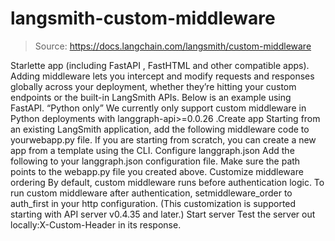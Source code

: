 # langsmith-custom-middleware

> Source: https://docs.langchain.com/langsmith/custom-middleware

Starlette
app (including FastAPI
, FastHTML
and other compatible apps).
Adding middleware lets you intercept and modify requests and responses globally across your deployment, whether they’re hitting your custom endpoints or the built-in LangSmith APIs.
Below is an example using FastAPI.
“Python only”
We currently only support custom middleware in Python deployments with
langgraph-api>=0.0.26
.Create app
Starting from an existing LangSmith application, add the following middleware code to yourwebapp.py
file. If you are starting from scratch, you can create a new app from a template using the CLI.
Configure langgraph.json
Add the following to your langgraph.json
configuration file. Make sure the path points to the webapp.py
file you created above.
Customize middleware ordering
By default, custom middleware runs before authentication logic. To run custom middleware after authentication, setmiddleware_order
to auth_first
in your http
configuration. (This customization is supported starting with API server v0.4.35 and later.)
Start server
Test the server out locally:X-Custom-Header
in its response.